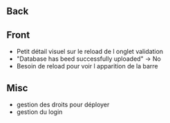 ## Back

## Front
- Petit détail visuel sur le reload de l onglet validation
- "Database has beed successfully uploaded" -> No
- Besoin de reload pour voir l apparition de la barre

## Misc
- gestion des droits pour déployer
- gestion du login
